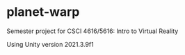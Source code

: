 # planet-warp
Semester project for CSCI 4616/5616: Intro to Virtual Reality

Using Unity version 2021.3.9f1

